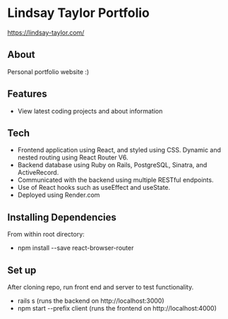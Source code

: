 # Lindsay Taylor Portfolio
https://lindsay-taylor.com/
<br>

## About

Personal portfolio website :) 


## Features
- View latest coding projects and about information


## Tech

* Frontend application using React, and styled using CSS. Dynamic and nested routing using React Router V6. 
* Backend database using Ruby on Rails, PostgreSQL, Sinatra, and ActiveRecord. 
* Communicated with the backend using multiple RESTful endpoints.
* Use of React hooks such as useEffect and useState.
* Deployed using Render.com


## Installing Dependencies
From within root directory: 

- npm install --save react-browser-router

## Set up

After cloning repo, run front end and server to test functionality.

- rails s (runs the backend on http://localhost:3000)
- npm start --prefix client (runs the frontend on http://localhost:4000)
